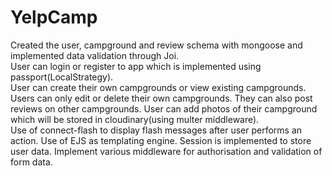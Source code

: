 # YelpCamp

Created the user, campground and review schema with mongoose and implemented data validation through Joi. <br>
User can login or register to app which is implemented using passport(LocalStrategy).<br>
User can create their own campgrounds or view existing campgrounds. Users can only edit or delete their own campgrounds. They can also post reviews on other campgrounds. User can add photos of their campground which will be stored in cloudinary(using multer middleware).<br>
Use of connect-flash to display flash messages after user performs an action. Use of EJS as templating engine.
Session is implemented to store user data.
Implement various middleware for authorisation and validation of form data.<br>
